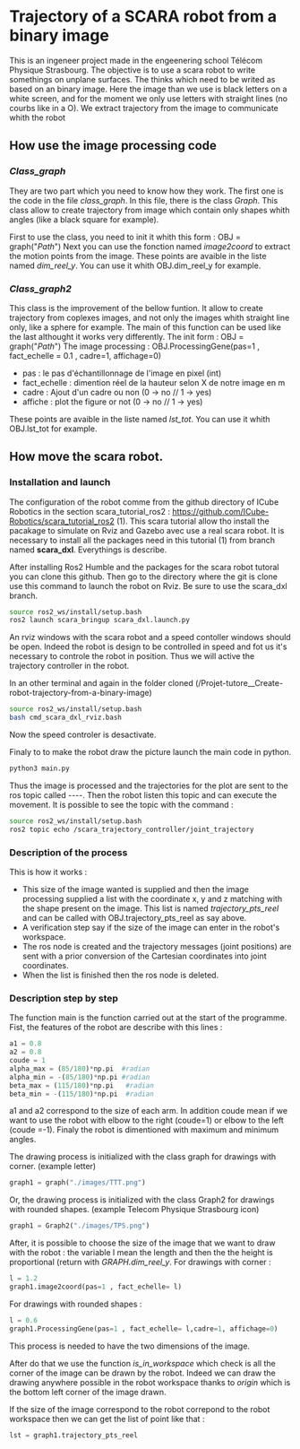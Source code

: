 # Trajectory of a SCARA robot from a binary image

This is an ingeneer project made in the engeenering school Télécom Physique Strasbourg.
The objective is to use a scara robot to write somethings on unplane surfaces. The thinks which need to be writed as based on an binary image. Here the image than we use is black letters on a white screen, and for the moment we only use letters with straight lines (no courbs like in a O).
We extract trajectory from the image to communicate whith the robot

## How use the image processing code

### *Class_graph*

They are two part which you need to know how they work. The first one is the code in the file *class_graph*. In this file, there is the class *Graph*. This class allow to create trajectory from image which contain only shapes whith angles (like a black square for example).

First to use the class, you need to init it whith this form : OBJ = graph("*Path*")
Next you can use the fonction named *image2coord* to extract the motion points from the image. These points are avaible in the liste named *dim_reel_y*. You can use it whith OBJ.dim_reel_y for example.

### *Class_graph2*

This class is the improvement of the bellow funtion. It allow to create trajectory from coplexes images, and not only the images whith straight line only, like a sphere for example. The main of this function can be used like the last althought it works very differently.
The init form : OBJ = graph("*Path*")
The image processing : OBJ.ProcessingGene(pas=1 , fact_echelle = 0.1 , cadre=1, affichage=0)
 - pas : le pas d'échantillonnage de l'image en pixel (int)
 - fact_echelle : dimention réel de la hauteur selon X de notre image en m
 - cadre : Ajout d'un cadre ou non  (0 -> no // 1 -> yes)
 - affiche : plot the figure or not (0 -> no // 1 -> yes)

These points are avaible in the liste named *lst_tot*. You can use it whith OBJ.lst_tot for example.

## How move the scara robot. 

### Installation and launch

The configuration of the robot comme from the github directory of ICube Robotics in the section scara_tutorial_ros2 : https://github.com/ICube-Robotics/scara_tutorial_ros2 (1). This scara tutorial allow tho install the pacakage to simulate on Rviz and Gazebo avec use a real scara robot. 
It is necessary to install all the packages need in this tutorial (1) from branch named **scara_dxl**. Everythings is describe. 

After installing Ros2 Humble and the packages for the scara robot tutoral you can clone this github. Then go to the directory where the git is clone use this command to launch the robot on Rviz. Be sure to use the scara_dxl branch.

```bash
source ros2_ws/install/setup.bash 
ros2 launch scara_bringup scara_dxl.launch.py
```
An rviz windows with the scara robot and a speed contoller windows should be open. Indeed the robot is design to be controlled in speed and fot us it's necessary to controle the robot in position. Thus we will active the trajectory controller in the robot. 

In an other terminal and again in the folder cloned (/Projet-tutore__Create-robot-trajectory-from-a-binary-image)
```bash
source ros2_ws/install/setup.bash 
bash cmd_scara_dxl_rviz.bash
```
Now the speed controler is desactivate. 

Finaly to to make the robot draw the picture launch the main code in python. 
```bash
python3 main.py
```
Thus the image is processed and the trajectories for the plot are sent to the ros topic called ----. Then the robot listen this topic and can execute the movement. It is possible to see the topic with the command : 
```bash
source ros2_ws/install/setup.bash 
ros2 topic echo /scara_trajectory_controller/joint_trajectory
```

### Description of the process

This is how it works : 
 - This size of the image wanted is supplied and then the image processing supplied a list with the coordinate x, y and z matching with the shape present on the image. This list is named *trajectory_pts_reel* and can be called with OBJ.trajectory_pts_reel as say above. 
 - A verification step say if the size of the image can enter in the robot's workspace. 
 - The ros node is created and the trajectory messages (joint positions) are sent with a prior conversion of the Cartesian coordinates into joint coordinates.
 - When the list is finished then the ros node is deleted. 

### Description step by step

The function main is the function carried out at the start of the programme.
Fist, the features of the robot are describe with this lines : 

```python
a1 = 0.8  
a2 = 0.8      
coude = 1  
alpha_max = (85/180)*np.pi  #radian 
alpha_min = -(85/180)*np.pi #radian 
beta_max = (115/180)*np.pi   #radian 
beta_min = -(115/180)*np.pi  #radian 
```
a1 and a2 correspond to the size of each arm. In addition coude mean if we want to use the robot with elbow to the right (coude=1) or elbow to the left (coude =-1). Finaly the robot is dimentioned with maximum and minimum angles. 

The drawing process is initialized with the class graph for drawings with corner. (example letter)

```python
graph1 = graph("./images/TTT.png")
```
Or, the drawing process is initialized with the class Graph2 for drawings with rounded shapes. (example Telecom Physique Strasbourg icon)

```python
graph1 = Graph2("./images/TPS.png")
```
After, it is possible to choose the size of the image that we want to draw with the robot : the variable l mean the length and then the the height is proportional (return with *GRAPH.dim_reel_y*.
For drawings with corner : 
```python
l = 1.2
graph1.image2coord(pas=1 , fact_echelle= l)
```
For drawings with rounded shapes : 
```python
l = 0.6
graph1.ProcessingGene(pas=1 , fact_echelle= l,cadre=1, affichage=0)
```
This process is needed to have the two dimensions of the image. 

After do that we use the function *is_in_workspace* which check is all the corner of the image can be drawn by the robot. Indeed we can draw the drawing anywhere possible in the robot workspace thanks to *origin* which is the bottom left corner of the image drawn.

If the size of the image correspond to the robot correpond to the robot workspace then we can get the list of point like that : 

```python
lst = graph1.trajectory_pts_reel
```
